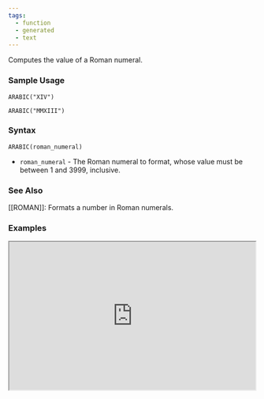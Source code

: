```yaml
---
tags:
  - function
  - generated
  - text
---
```


Computes the value of a Roman numeral.

### Sample Usage

`ARABIC("XIV")`

`ARABIC("MMXIII")`

### Syntax

`ARABIC(roman_numeral)`

* `roman_numeral` - The Roman numeral to format, whose value must be between 1 and 3999, inclusive.

### See Also

[[ROMAN]]: Formats a number in Roman numerals.

### Examples

<iframe height="300" src="https://docs.google.com/spreadsheet/pub?key=0As3tAuweYU9QdEFfczdna25SREhhZUI1SUxqZWlxMmc&amp;output=html" width="500"></iframe>